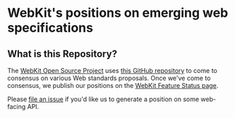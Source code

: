 # WebKit's positions on emerging web specifications

## What is this Repository?

The [WebKit Open Source Project](https://webkit.org) uses [this GitHub repository](https://github.com/WebKit/standards-positions) to come to consensus on various Web standards proposals. Once we've come to consensus, we publish our positions on the [WebKit Feature Status page](https://webkit.org/status/).

Please [file an issue](https://github.com/WebKit/standards-positions/issues/new) if you'd like us to generate a position on some web-facing API.
